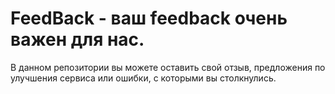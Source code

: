 # FeedBack - ваш feedback очень важен для нас.
В данном репозитории вы можете оставить свой отзыв, предложения по улучшения сервиса или ошибки, с которыми вы столкнулись.
